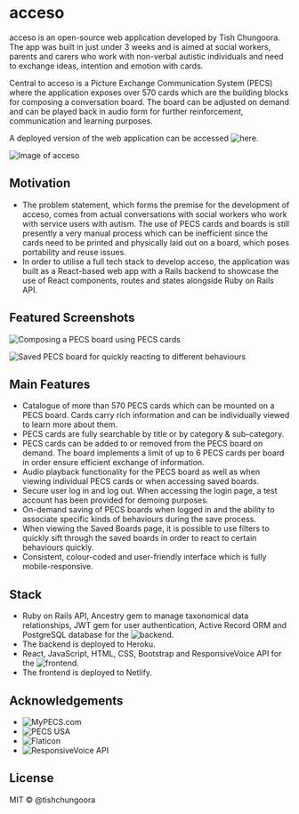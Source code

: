 # acceso

acceso is an open-source web application developed by Tish Chungoora. The app was built in just under 3 weeks and is aimed at social workers, parents and carers who work with non-verbal autistic individuals and need to exchange ideas, intention and emotion with cards.

Central to acceso is a Picture Exchange Communication System (PECS) where the application exposes over 570 cards which are the building blocks for composing a conversation board. The board can be adjusted on demand and can be played back in audio form for further reinforcement, communication and learning purposes.

A deployed version of the web application can be accessed ![here](https://acceso.netlify.com/).

![Image of acceso](https://i.imgur.com/ewUGFmI.png)

## Motivation

- The problem statement, which forms the premise for the development of acceso, comes from actual conversations with social workers who work with service users with autism. The use of PECS cards and boards is still presently a very manual process which can be inefficient since the cards need to be printed and physically laid out on a board, which poses portability and reuse issues.
- In order to utilise a full tech stack to develop acceso, the application was built as a React-based web app with a Rails backend to showcase the use of React components, routes and states alongside Ruby on Rails API.

## Featured Screenshots

![Composing a PECS board using PECS cards](https://i.imgur.com/Nqekt4u.png)

![Saved PECS board for quickly reacting to different behaviours](https://i.imgur.com/oLN0RTr.png)

## Main Features

- Catalogue of more than 570 PECS cards which can be mounted on a PECS board. Cards carry rich information and can be individually viewed to learn more about them.
- PECS cards are fully searchable by title or by category & sub-category.
- PECS cards can be added to or removed from the PECS board on demand. The board implements a limit of up to 6 PECS cards per board in order ensure efficient exchange of information.
- Audio playback functionality for the PECS board as well as when viewing individual PECS cards or when accessing saved boards.
- Secure user log in and log out. When accessing the login page, a test account has been provided for demoing purposes.
- On-demand saving of PECS boards when logged in and the ability to associate specific kinds of behaviours during the save process.
- When viewing the Saved Boards page, it is possible to use filters to quickly sift through the saved boards in order to react to certain behaviours quickly.
- Consistent, colour-coded and user-friendly interface which is fully mobile-responsive.

## Stack

- Ruby on Rails API, Ancestry gem to manage taxonomical data relationships, JWT gem for user authentication, Active Record ORM and PostgreSQL database for the ![backend](https://github.com/tishchungoora/acceso-backend).
- The backend is deployed to Heroku.
- React, JavaScript, HTML, CSS, Bootstrap and ResponsiveVoice API for the ![frontend](https://github.com/tishchungoora/acceso-frontend).
- The frontend is deployed to Netlify.

## Acknowledgements

- ![MyPECS.com](http://www.mypecs.com/)
- ![PECS USA](https://pecsusa.com/)
- ![Flaticon](https://www.flaticon.com/)
- ![ResponsiveVoice API](https://responsivevoice.org/)

## License

MIT © @tishchungoora
